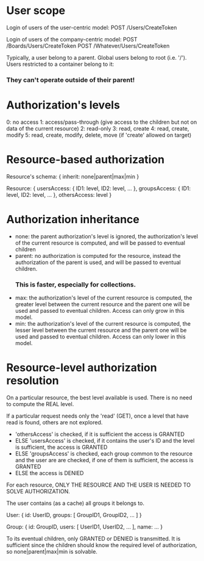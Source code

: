 


User scope
==========

Login of users of the user-centric model:
POST /Users/CreateToken

Login of users of the company-centric model:
POST /Boards/Users/CreateToken
POST /Whatever/Users/CreateToken

Typically, a user belong to a parent.
Global users belong to root (i.e. '/').
Users restricted to a container belong to it:

### They can't operate outside of their parent! ###



Authorization's levels
======================

0: no access
1: access/pass-through (give access to the children but not on data of the current resource)
2: read-only
3: read, create
4: read, create, modify
5: read, create, modify, delete, move (if 'create' allowed on target)



Resource-based authorization
============================

Resource's schema: {
	inherit: none|parent|max|min
}

Resource: {
	usersAccess: {
		ID1: level,
		ID2: level,
		...
	},
	groupsAccess: {
		ID1: level,
		ID2: level,
		...
	},
	othersAccess: level
}



Authorization inheritance
=========================

* none: the parent authorization's level is ignored, the authorization's level of the current resource is computed,
	and will be passed to eventual children
* parent: no authorization is computed for the resource, instead the authorization of the parent is used, and will be passed to
	eventual children.
	### This is faster, especially for collections. ###
* max: the authorization's level of the current resource is computed, the greater level between the current resource and the
	parent one will be used and passed to eventual children. Access can only grow in this model.
* min: the authorization's level of the current resource is computed, the lesser level between the current resource and the
	parent one will be used and passed to eventual children. Access can only lower in this model.



Resource-level authorization resolution
=======================================

On a particular resource, the best level available is used.
There is no need to compute the REAL level.

If a particular request needs only the 'read' (GET), once a level that have read is found, others are not explored.

* 'othersAccess' is checked, if it is sufficient the access is GRANTED
* ELSE 'usersAccess' is checked, if it contains the user's ID and the level is sufficient, the access is GRANTED
* ELSE 'groupsAccess' is checked, each group common to the resource and the user are are checked, if one of them is sufficient,
	the access is GRANTED
* ELSE the access is DENIED

For each resource, ONLY THE RESOURCE AND THE USER IS NEEDED TO SOLVE AUTHORIZATION.

The user contains (as a cache) all groups it belongs to.


User: {
	id: UserID,
	groups: [ GroupID1, GroupID2, ... ]
}

Group: {
	id: GroupID,
	users: [ UserID1, UserID2, ... ],
	name:
	...
}

To its eventual children, only GRANTED or DENIED is transmitted.
It is sufficient since the children should know the required level of authorization, so none|parent|max|min is solvable.


